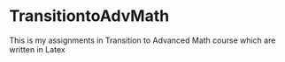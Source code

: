 # TransitiontoAdvMath
This is my assignments in Transition to Advanced Math course which are written in Latex
